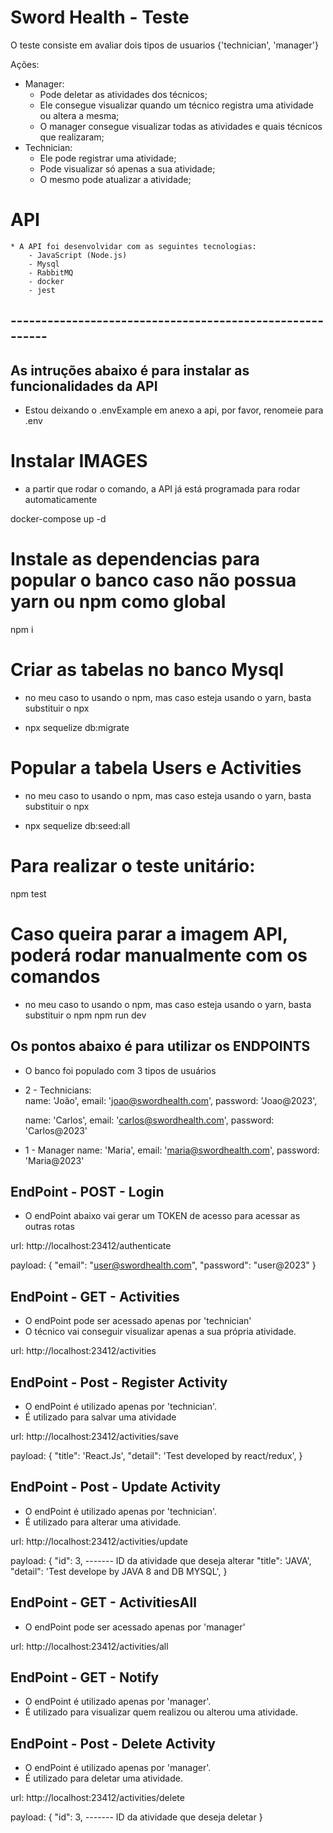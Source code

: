 # Sword Health - Teste
O teste consiste em avaliar dois tipos de usuarios {'technician', 'manager'}

Ações: 
 * Manager:
    - Pode deletar as atividades dos técnicos;
    - Ele consegue visualizar quando um técnico registra uma atividade ou altera a mesma;
    - O manager consegue visualizar todas as atividades e quais técnicos que realizaram;
 * Technician:
    - Ele pode registrar uma atividade;
    - Pode visualizar só apenas a sua atividade;
    - O mesmo pode atualizar a atividade;

# API
    * A API foi desenvolvidar com as seguintes tecnologias:
        - JavaScript (Node.js)
        - Mysql
        - RabbitMQ
        - docker
        - jest

## --------------------------------------------------------- ##

## As intruções abaixo é para instalar as funcionalidades da API

 * Estou deixando o .envExample em anexo a api, por favor, renomeie para .env
# Instalar IMAGES
* a partir que rodar o comando, a API já está programada para rodar automaticamente

 docker-compose up -d

# Instale as dependencias para popular o banco caso não possua yarn ou npm como global
 npm i
 # Criar as tabelas no banco Mysql
 * no meu caso to usando o npm, mas caso esteja usando o yarn, basta substituir o npx

 - npx sequelize db:migrate

 # Popular a tabela Users e Activities
 * no meu caso to usando o npm, mas caso esteja usando o yarn, basta substituir o npx

 - npx sequelize db:seed:all

 # Para realizar o teste unitário:
 npm test

 # Caso queira parar a imagem API, poderá rodar manualmente com os comandos
 * no meu caso to usando o npm, mas caso esteja usando o yarn, basta substituir o npm
 npm run dev

 ## Os pontos abaixo é para utilizar os ENDPOINTS

 * O banco foi populado com 3 tipos de usuários

 * 2 - Technicians:    
    name: 'João',
    email: 'joao@swordhealth.com',
    password: 'Joao@2023',

    name: 'Carlos',
    email: 'carlos@swordhealth.com',
    password: 'Carlos@2023'

 * 1 - Manager
    name: 'Maria',
    email: 'maria@swordhealth.com',
    password: 'Maria@2023'

## EndPoint - POST - Login
* O endPoint abaixo vai gerar um TOKEN de acesso para acessar as outras rotas

url: http://localhost:23412/authenticate

payload: {
    "email": "user@swordhealth.com",
    "password": "user@2023"
}

## EndPoint - GET - Activities
* O endPoint pode ser acessado apenas por 'technician'
* O técnico vai conseguir visualizar apenas a sua própria atividade.

url: http://localhost:23412/activities

## EndPoint - Post - Register Activity
* O endPoint é utilizado apenas por 'technician'.
* É utilizado para salvar uma atividade

url: http://localhost:23412/activities/save

payload: {
    "title": 'React.Js',
    "detail": 'Test developed by react/redux',
}

## EndPoint - Post - Update Activity
* O endPoint é utilizado apenas por 'technician'.
* É utilizado para alterar uma atividade.

url: http://localhost:23412/activities/update

payload: {
    "id": 3, ------- ID da atividade que deseja alterar
    "title": 'JAVA',
    "detail": 'Test develope by JAVA 8 and DB MYSQL',
}
## EndPoint - GET - ActivitiesAll
* O endPoint pode ser acessado apenas por 'manager'

url: http://localhost:23412/activities/all

## EndPoint - GET - Notify
* O endPoint é utilizado apenas por 'manager'.
* É utilizado para visualizar quem realizou ou alterou uma atividade.


## EndPoint - Post - Delete Activity
* O endPoint é utilizado apenas por 'manager'.
* É utilizado para deletar uma atividade.

url: http://localhost:23412/activities/delete

payload: {
    "id": 3, ------- ID da atividade que deseja deletar
}
